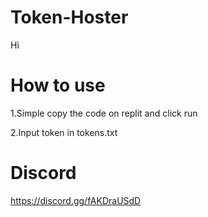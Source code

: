 # Token-Hoster
Hi
# How to use
1.Simple copy the code on replit and click run

2.Input token in tokens.txt
# Discord
https://discord.gg/fAKDraUSdD
